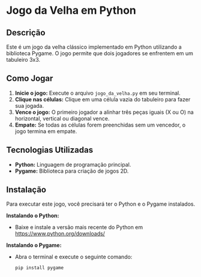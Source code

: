 # Jogo da Velha em Python

## Descrição
Este é um jogo da velha clássico implementado em Python utilizando a biblioteca Pygame. O jogo permite que dois jogadores se enfrentem em um tabuleiro 3x3.

## Como Jogar
1. **Inicie o jogo:** Execute o arquivo `jogo_da_velha.py` em seu terminal.
2. **Clique nas células:** Clique em uma célula vazia do tabuleiro para fazer sua jogada.
3. **Vence o jogo:** O primeiro jogador a alinhar três peças iguais (X ou O) na horizontal, vertical ou diagonal vence.
4. **Empate:** Se todas as células forem preenchidas sem um vencedor, o jogo termina em empate.

## Tecnologias Utilizadas
* **Python:** Linguagem de programação principal.
* **Pygame:** Biblioteca para criação de jogos 2D.

## Instalação
Para executar este jogo, você precisará ter o Python e o Pygame instalados.

**Instalando o Python:**
* Baixe e instale a versão mais recente do Python em https://www.python.org/downloads/

**Instalando o Pygame:**
* Abra o terminal e execute o seguinte comando:
  ```bash
  pip install pygame
